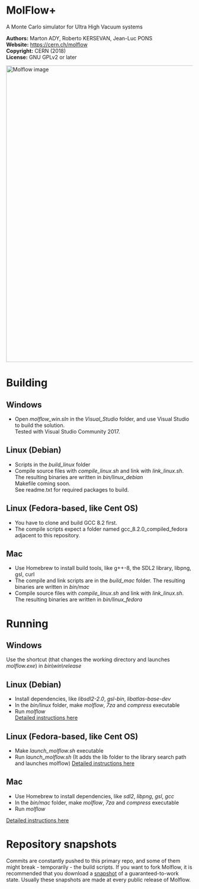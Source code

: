 # MolFlow+
A Monte Carlo simulator for Ultra High Vacuum systems

**Authors:** Marton ADY, Roberto KERSEVAN, Jean-Luc PONS  
**Website:** https://cern.ch/molflow  
**Copyright:** CERN (2018)  
**License:** GNU GPLv2 or later

<img src="https://molflow.web.cern.ch/sites/molflow.web.cern.ch/files/pictures/2018-10-09%2016_14_20-PowerPoint%20Slide%20Show%20%20-%20%20Presentation1.png" alt="Molflow image" width="800"/>

# Building
## Windows
* Open *molflow_win.sln* in the *Visual_Studio* folder, and use Visual Studio to build the solution.  
Tested with Visual Studio Community 2017.
## Linux (Debian)
* Scripts in the *build_linux* folder  
* Compile source files with *compile_linux.sh* and link with *link_linux.sh*. The resulting binaries are written in *bin/linux_debian*  
Makefile coming soon.  
See readme.txt  for required packages to build.  
## Linux (Fedora-based, like Cent OS)
* You have to clone and build GCC 8.2 first.
* The compile scripts expect a folder named gcc_8.2.0_compiled_fedora adjacent to this repository.

## Mac
* Use Homebrew to install build tools, like g++-8, the SDL2 library, libpng, gsl, curl  
* The compile and link scripts are in the *build_mac* folder.  The resulting binaries are written in *bin/mac* 
* Compile source files with *compile_linux.sh* and link with *link_linux.sh*. The resulting binaries are written in *bin/linux_fedora* 
 
# Running
## Windows
Use the shortcut (that changes the working directory and launches *molflow.exe*) in *bin\win\release*
## Linux (Debian)
* Install dependencies, like *libsdl2-2.0*, *gsl-bin*, *libatlas-base-dev*  
* In the *bin/linux* folder, make *molflow*, *7za* and *compress* executable
* Run *molflow*  
[Detailed instructions here](https://molflow.web.cern.ch/node/296)
## Linux (Fedora-based, like Cent OS)
* Make *launch_molflow.sh* executable
* Run *launch_molflow.sh* (It adds the lib folder to the library search path and launches molflow)
[Detailed instructions here](https://molflow.web.cern.ch/node/302)
## Mac
* Use Homebrew to install dependencies, like *sdl2*, *libpng*, *gsl*, *gcc*  
* In the *bin/mac* folder, make *molflow*, *7za* and *compress* executable
* Run *molflow*  

[Detailed instructions here](https://molflow.web.cern.ch/node/294)

# Repository snapshots
Commits are constantly pushed to this primary repo, and some of them might break - temporarily - the build scripts. If you want to fork Molflow, it is recommended that you download a [snapshot](https://molflow.web.cern.ch/content/developers) of a guaranteed-to-work state. Usually these snapshots are made at every public release of Molflow.
